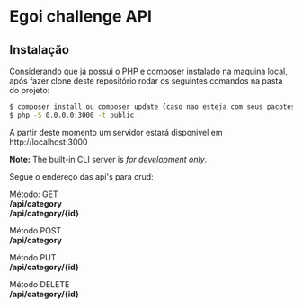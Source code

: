 # Egoi challenge API

## Instalação

Considerando que já possui o PHP e composer instalado na maquina local, após fazer clone deste repositório rodar os seguintes comandos na pasta do projeto:
```bash
$ composer install ou composer update {caso nao esteja com seus pacotes atualizados}
$ php -S 0.0.0.0:3000 -t public
```

A partir deste momento um servidor estará disponivel em http://localhost:3000

**Note:** The built-in CLI server is *for development only*.

Segue o endereço das api's para crud:

Método: GET<br/>
**/api/category**<br/>
**/api/category/{id}**<br/>

Método POST<br/>
**/api/category**<br/>

Método PUT<br/>
**/api/category/{id}**<br/>

Método DELETE<br/>
**/api/category/{id}**<br/>

